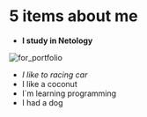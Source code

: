 # 5 items about me
- **I study in Netology**  

![for_portfolio](https://github.com/KseniyaVKS/Task_3/assets/133357376/85171241-2d7b-4c65-b9d6-505a9d80820f)
- _I like to racing car_
- I like a coconut
- I`m learning programming
- I had a dog
